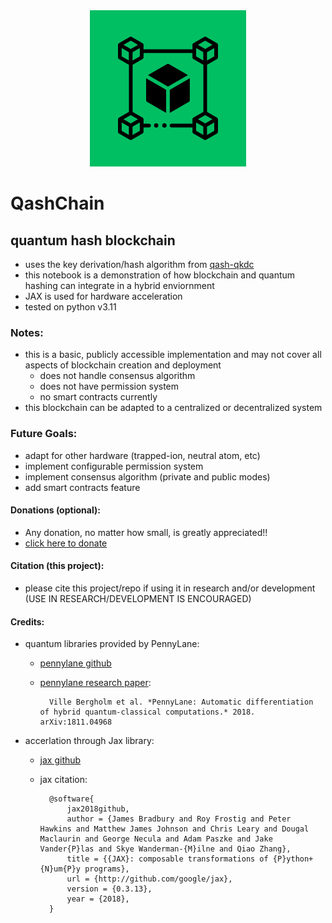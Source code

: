 <center><img src="img/QashChain.png" width="250"></center>

# QashChain
## quantum hash blockchain
- uses the key derivation/hash algorithm from [qash-qkdc](https://github.com/TimeMelt/qash-qkdc)
- this notebook is a demonstration of how blockchain and quantum hashing can integrate in a hybrid enviornment
- JAX is used for hardware acceleration
- tested on python v3.11

### Notes:
- this is a basic, publicly accessible implementation and may not cover all aspects of blockchain creation and deployment
    - does not handle consensus algorithm
    - does not have permission system
    - no smart contracts currently
- this blockchain can be adapted to a centralized or decentralized system

### Future Goals:
- adapt for other hardware (trapped-ion, neutral atom, etc)
- implement configurable permission system
- implement consensus algorithm (private and public modes)
- add smart contracts feature

#### Donations (optional):
- Any donation, no matter how small, is greatly appreciated!! 
- [click here to donate](https://buy.stripe.com/fZe4i46ht5mEfMkeUY)

#### Citation (this project):
- please cite this project/repo if using it in research and/or development (USE IN RESEARCH/DEVELOPMENT IS ENCOURAGED)

#### Credits:
- quantum libraries provided by PennyLane: 
    - [pennylane github](https://github.com/PennyLaneAI/pennylane)
    - [pennylane research paper](https://arxiv.org/abs/1811.04968): 
        
            Ville Bergholm et al. *PennyLane: Automatic differentiation of hybrid quantum-classical computations.* 2018. arXiv:1811.04968
- accerlation through Jax library: 
    - [jax github](https://github.com/google/jax)
    - jax citation:

            @software{
                jax2018github,
                author = {James Bradbury and Roy Frostig and Peter Hawkins and Matthew James Johnson and Chris Leary and Dougal Maclaurin and George Necula and Adam Paszke and Jake Vander{P}las and Skye Wanderman-{M}ilne and Qiao Zhang},
                title = {{JAX}: composable transformations of {P}ython+{N}um{P}y programs},
                url = {http://github.com/google/jax},
                version = {0.3.13},
                year = {2018},
            }